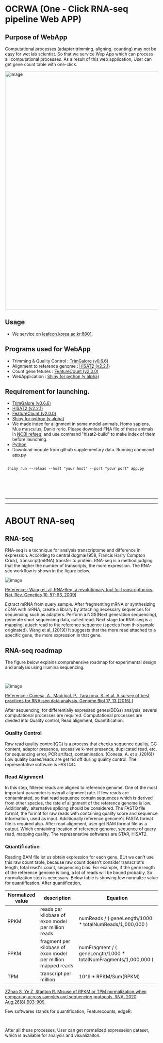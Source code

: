 # OCRWA (One - Click RNA-seq pipeline Web APP)
## Purpose of WebApp
Computational processes (adapter trimming, aligning, counting) may not be easy for wet lab scientist. So that we service Wep App which can process all computational processes. As a result of this web application, User can get gene count table with one-click.

<img width="785" alt="image" src="https://user-images.githubusercontent.com/97942772/208585551-f58d4257-5af4-44bd-93fd-e07d6294022c.png">

## Usage
+ We service on [leafeon.korea.ac.kr:8001](http://leafeon.korea.ac.kr:8001/). 

## Programs used for WebApp
 + Trimming & Quality Control : [TrimGalore (v0.6.6)](https://github.com/FelixKrueger/TrimGalore)
 + Alignment to reference genome : [HISAT2 (v2.2.1)](http://daehwankimlab.github.io/hisat2/)
 + Count gene fetures : [FeatureCount (v2.0.0)](https://rnnh.github.io/bioinfo-notebook/docs/featureCounts.html)
 + WebApplication : [Shiny for python (v alpha)](https://shiny.rstudio.com/py/)

## Requirement for launching.
 + [TrimGalore (v0.6.6)](https://github.com/FelixKrueger/TrimGalore)
 + [HISAT2 (v2.2.1)](http://daehwankimlab.github.io/hisat2/)
 + [FeatureCount (v2.0.0)](https://rnnh.github.io/bioinfo-notebook/docs/featureCounts.html)
 + [Shiny for python (v alpha)](https://shiny.rstudio.com/py/)
 + We made index for alignment in some model animals, Homo sapiens, Mus musculus, Danio rerio. Please download FNA file of these animals in [NCBI refseq](https://www.ncbi.nlm.nih.gov/refseq/), and use command "hisat2-build" to make index of them before launching.
 + [Python](https://www.python.org/)
 + Download module from github supplementary data. Running command [app.py](https://github.com/choilab/BTN707-CompGen/blob/main/2022-fall/jjpark/Supplementary%20data/final_ver.py)
 
 <pre>
 <code>
 shiny run --reload --host "your host" --port "your port" app.py
 </code>
 </pre>

<br>
</br>

------------------------------------------------
------------------------------------------------
# ABOUT RNA-seq
## RNA-seq 
RNA-seq is a technique for analysis transcriptome and difference in expression. According to central dogma(1958, Francis Harry Compton Crick), transcript(mRNA) transfer to protein. RNA-seq is a method judging that the higher the number of transcripts, the more expression.
The RNA-seq workflow is shown in the figure below.  

![image](https://user-images.githubusercontent.com/97942772/206076146-42bd9580-c9e9-4512-ba3e-a34089f32777.png)

[Reference : Wang et. al, RNA-Seq: a revolutionary tool for transcriptomics, Nat. Rev. Genetics 10, 57-63, 2009)](https://www.nature.com/articles/nrg2484)
 
 Extract mRNA from query sample. After fragmenting mRNA or synthesizing cDNA with mRNA, create a library by attaching necessary sequences for sequencing such as adapters. Perform a NGS(Next generation sequencing), generate short sequencing data, called read.
 Next stage for RNA-seq is a mapping, attach read to the reference sequence (species from this sample originated). Wang et al,.(2019)) It suggests that the more read attached to a specific gene, the more expression in that gene. 
 
## RNA-seq roadmap
The figure below explains comprehensive roadmap for experimental design and analysis using Illumina sequencing.

<br/>

![image](https://user-images.githubusercontent.com/97942772/206102252-0cc8748a-8050-4d07-ae91-a6a5724faeda.png)  


[Reference : Conesa, A., Madrigal, P., Tarazona, S. et al. A survey of best practices for RNA-seq data analysis. Genome Biol 17, 13 (2016).](https://genomebiology.biomedcentral.com/articles/10.1186/s13059-016-0881-8)]

After sequencing, for differentially expressed genes(DEGs) analysis, several computational processes are required. 
Computational processes are divided into Quality control, Read alignment, Quantification.
### Quality Control
Raw read quality control(QC) is a process that checks sequence quality, GC content, adaptor presence, excessive k-mer presence, duplicated read, etc. for sequencing error, PCR artifact, contamination. (Conesa, A. et al.(2016))
Low quality bases/reads are get rid off during quality control. The representative software is FASTQC.
### Read Alignment 
In this step, filtered reads are aligned to reference genome. One of the most important parameter is overall alignment rate. If few reads are contaminated, so that read sequence contain sequences which is derived from other species, the rate of alignment of the reference genome is low. Additionally, alternative splicing should be considered.
The FASTQ file format, the format for raw reads with containing quality score and sequence information, used as input. Additionally reference genome's FASTA format file is required also. After read alignment, user get BAM format file as a output. Which containing location of reference genome, sequence of query read, mapping quality. The representative softwares are STAR, HISAT2.
### Quantification
Reading BAM file let us obtain expression for each gene. BUt we can't use this raw count table, because raw count doesn't consider transcript's length, total read's count, sequencing bias. For example, if the gene length of the reference genome is long, a lot of reads will be bound probably. So normalization step is necessary. Below table is showing few normalize value for quantification. After quantification, 

|Normalized value|description|Equation|
|-|-|-|
|RPKM|reads per kilobase of exon model per million reads|numReads / ( geneLength/1000 * totalNumReads/1,000,000 )|
|FPKM|fragment per kilobase of exon model per million mapped reads|numFragment / ( geneLength/1000 * totalNumFragments/1,000,000 )|
|TPM|transcript per million|10^6 * RPKM/Sum(RPKM)|

[ZZhao S, Ye Z, Stanton R. Misuse of RPKM or TPM normalization when comparing across samples and sequencing protocols. RNA. 2020 Aug;26(8):903-909.](https://www.ncbi.nlm.nih.gov/pmc/articles/PMC7373998/)

Few softwares stands for quantification, Featurecounts, edgeR.

<br/>

After all these processes, User can get normalized expresseion dataset, which is available for analysis and visualizaiton.

<br/>

